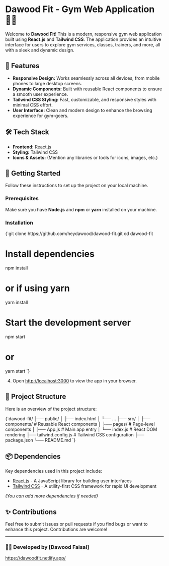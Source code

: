 # Dawood Fit - Gym Web Application 🏋️‍♂️

Welcome to **Dawood Fit**! This is a modern, responsive gym web application built using **React.js** and **Tailwind CSS**. The application provides an intuitive interface for users to explore gym services, classes, trainers, and more, all with a sleek and dynamic design.

## 🌟 Features

- **Responsive Design:** Works seamlessly across all devices, from mobile phones to large desktop screens.
- **Dynamic Components:** Built with reusable React components to ensure a smooth user experience.
- **Tailwind CSS Styling:** Fast, customizable, and responsive styles with minimal CSS effort.
- **User Interface:** Clean and modern design to enhance the browsing experience for gym-goers.

## 🛠️ Tech Stack

- **Frontend:** React.js
- **Styling:** Tailwind CSS
- **Icons & Assets:** (Mention any libraries or tools for icons, images, etc.)

## 🚀 Getting Started

Follow these instructions to set up the project on your local machine.

### Prerequisites

Make sure you have **Node.js** and **npm** or **yarn** installed on your machine.

### Installation


<CodeBlock language="bash">
{`git clone https://github.com/heydawood/dawood-fit.git
cd dawood-fit

# Install dependencies
npm install
# or if using yarn
yarn install

# Start the development server
npm start
# or
yarn start
`}
</CodeBlock>

4. Open [http://localhost:3000](http://localhost:3000) to view the app in your browser.

## 📂 Project Structure

Here is an overview of the project structure:

<CodeBlock language="bash">
{`dawood-fit/
├── public/
│   ├── index.html
│   └── ...
├── src/
│   ├── components/  # Reusable React components
│   ├── pages/       # Page-level components
│   ├── App.js       # Main app entry
│   └── index.js     # React DOM rendering
├── tailwind.config.js # Tailwind CSS configuration
├── package.json
└── README.md
`}
</CodeBlock>

## 📦 Dependencies

Key dependencies used in this project include:

- [React.js](https://reactjs.org/) - A JavaScript library for building user interfaces
- [Tailwind CSS](https://tailwindcss.com/) - A utility-first CSS framework for rapid UI development

*(You can add more dependencies if needed)*

## ✨ Contributions

Feel free to submit issues or pull requests if you find bugs or want to enhance this project. Contributions are welcome!

---

### 👨‍💻 Developed by [Dawood Faisal]



https://dawoodfit.netlify.app/
